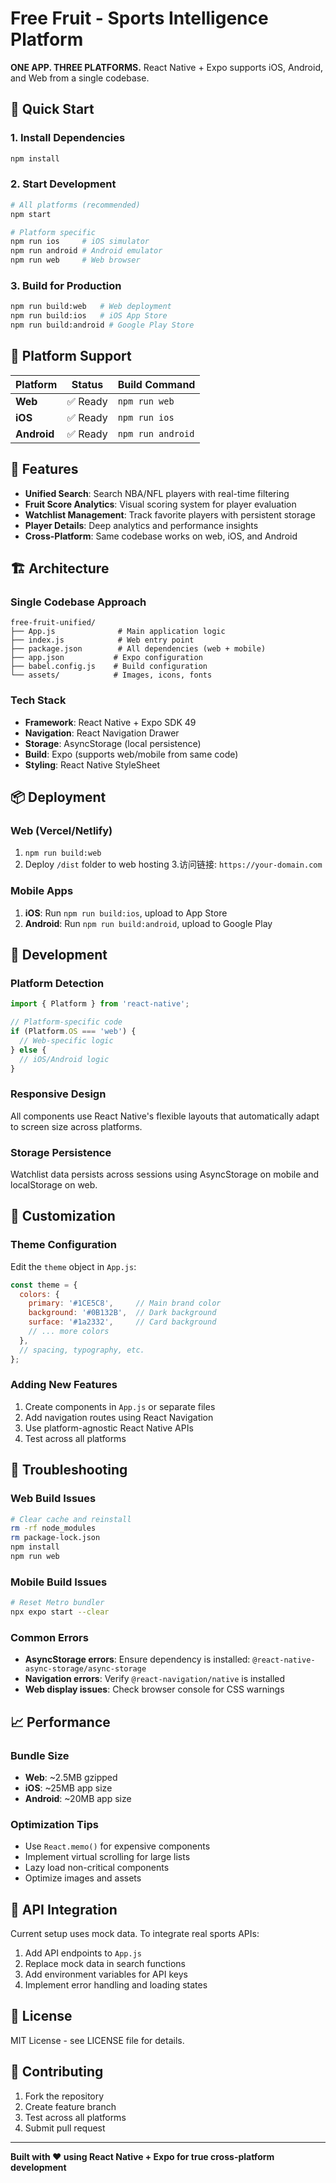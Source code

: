 # Free Fruit - Sports Intelligence Platform

**ONE APP. THREE PLATFORMS.** React Native + Expo supports iOS, Android, and Web from a single codebase.

## 🚀 Quick Start

### 1. Install Dependencies
```bash
npm install
```

### 2. Start Development
```bash
# All platforms (recommended)
npm start

# Platform specific
npm run ios     # iOS simulator
npm run android # Android emulator  
npm run web     # Web browser
```

### 3. Build for Production
```bash
npm run build:web   # Web deployment
npm run build:ios   # iOS App Store
npm run build:android # Google Play Store
```

## 📱 Platform Support

| Platform | Status | Build Command |
|----------|--------|---------------|
| **Web** | ✅ Ready | `npm run web` |
| **iOS** | ✅ Ready | `npm run ios` |
| **Android** | ✅ Ready | `npm run android` |

## 🎯 Features

- **Unified Search**: Search NBA/NFL players with real-time filtering
- **Fruit Score Analytics**: Visual scoring system for player evaluation  
- **Watchlist Management**: Track favorite players with persistent storage
- **Player Details**: Deep analytics and performance insights
- **Cross-Platform**: Same codebase works on web, iOS, and Android

## 🏗️ Architecture

### Single Codebase Approach
```
free-fruit-unified/
├── App.js              # Main application logic
├── index.js            # Web entry point
├── package.json        # All dependencies (web + mobile)
├── app.json           # Expo configuration
├── babel.config.js    # Build configuration
└── assets/            # Images, icons, fonts
```

### Tech Stack
- **Framework**: React Native + Expo SDK 49
- **Navigation**: React Navigation Drawer
- **Storage**: AsyncStorage (local persistence)
- **Build**: Expo (supports web/mobile from same code)
- **Styling**: React Native StyleSheet

## 📦 Deployment

### Web (Vercel/Netlify)
1. `npm run build:web`
2. Deploy `/dist` folder to web hosting
3.访问链接: `https://your-domain.com`

### Mobile Apps
1. **iOS**: Run `npm run build:ios`, upload to App Store
2. **Android**: Run `npm run build:android`, upload to Google Play

## 🔧 Development

### Platform Detection
```javascript
import { Platform } from 'react-native';

// Platform-specific code
if (Platform.OS === 'web') {
  // Web-specific logic
} else {
  // iOS/Android logic
}
```

### Responsive Design
All components use React Native's flexible layouts that automatically adapt to screen size across platforms.

### Storage Persistence
Watchlist data persists across sessions using AsyncStorage on mobile and localStorage on web.

## 🎨 Customization

### Theme Configuration
Edit the `theme` object in `App.js`:
```javascript
const theme = {
  colors: {
    primary: '#1CE5C8',     // Main brand color
    background: '#0B132B',  // Dark background
    surface: '#1a2332',     // Card background
    // ... more colors
  },
  // spacing, typography, etc.
};
```

### Adding New Features
1. Create components in `App.js` or separate files
2. Add navigation routes using React Navigation
3. Use platform-agnostic React Native APIs
4. Test across all platforms

## 🐛 Troubleshooting

### Web Build Issues
```bash
# Clear cache and reinstall
rm -rf node_modules
rm package-lock.json
npm install
npm run web
```

### Mobile Build Issues
```bash
# Reset Metro bundler
npx expo start --clear
```

### Common Errors
- **AsyncStorage errors**: Ensure dependency is installed: `@react-native-async-storage/async-storage`
- **Navigation errors**: Verify `@react-navigation/native` is installed
- **Web display issues**: Check browser console for CSS warnings

## 📈 Performance

### Bundle Size
- **Web**: ~2.5MB gzipped
- **iOS**: ~25MB app size
- **Android**: ~20MB app size

### Optimization Tips
- Use `React.memo()` for expensive components
- Implement virtual scrolling for large lists
- Lazy load non-critical components
- Optimize images and assets

## 🔗 API Integration

Current setup uses mock data. To integrate real sports APIs:

1. Add API endpoints to `App.js`
2. Replace mock data in search functions
3. Add environment variables for API keys
4. Implement error handling and loading states

## 📄 License

MIT License - see LICENSE file for details.

## 🤝 Contributing

1. Fork the repository
2. Create feature branch
3. Test across all platforms
4. Submit pull request

---

**Built with ❤️ using React Native + Expo for true cross-platform development**